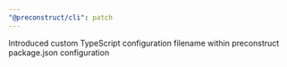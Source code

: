 ```yaml
---
"@preconstruct/cli": patch
---
```


Introduced custom TypeScript configuration filename within preconstruct package.json configuration
